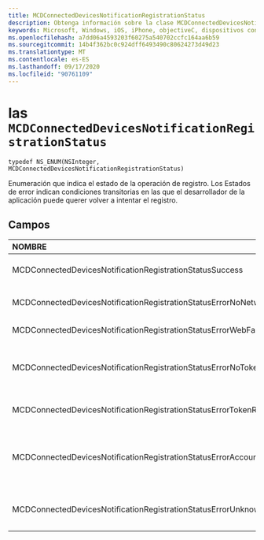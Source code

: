 ```yaml
---
title: MCDConnectedDevicesNotificationRegistrationStatus
description: Obtenga información sobre la clase MCDConnectedDevicesNotificationRegistrationStatus. Estos valores se usan para comunicar el estado del registro en la nube.
keywords: Microsoft, Windows, iOS, iPhone, objectiveC, dispositivos conectados, proyecto Roma
ms.openlocfilehash: a7dd06a4593203f60275a540702ccfc164aa6b59
ms.sourcegitcommit: 14b4f362bc0c924dff6493490c80624273d49d23
ms.translationtype: MT
ms.contentlocale: es-ES
ms.lasthandoff: 09/17/2020
ms.locfileid: "90761109"
---
```

# <a name="class-mcdconnecteddevicesnotificationregistrationstatus"></a>las `MCDConnectedDevicesNotificationRegistrationStatus` 

```
typedef NS_ENUM(NSInteger, MCDConnectedDevicesNotificationRegistrationStatus)
```  
Enumeración que indica el estado de la operación de registro.
Los Estados de error indican condiciones transitorias en las que el desarrollador de la aplicación puede querer volver a intentar el registro.

## <a name="fields"></a>Campos

| NOMBRE                              |   Valor     | Descripción |
|:----------------------------------|:------|:-------------------------------|
| MCDConnectedDevicesNotificationRegistrationStatusSuccess | 0 | Operación completada correctamente.
| MCDConnectedDevicesNotificationRegistrationStatusErrorNoNetwork | 1 | La red no estaba disponible. |
| MCDConnectedDevicesNotificationRegistrationStatusErrorWebFailure | 2 | Error en un servicio Web. |
| MCDConnectedDevicesNotificationRegistrationStatusErrorNoTokenRequestSubscriber | 3 | Ningún suscriptor de solicitudes de token respondió. |
| MCDConnectedDevicesNotificationRegistrationStatusErrorTokenRequestFailed | 4 | Error en la solicitud de token. |
| MCDConnectedDevicesNotificationRegistrationStatusErrorAccountNotFound | 5 | No se encontró la cuenta para la que se va a registrar la información. |
| MCDConnectedDevicesNotificationRegistrationStatusErrorUnknown | 6 | La operación encontró un error desconocido. |